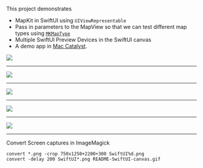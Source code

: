 This project demonstrates

* MapKit in SwiftUI using `UIViewRepresentable`
* Pass in parameters to the MapView so that we can test different map types using [`MKMapType`](https://developer.apple.com/documentation/mapkit/mkmaptype)
* Multiple SwiftUI Preview Devices in the SwiftUI canvas
* A demo app in [Mac Catalyst](https://developer.apple.com/documentation/uikit/mac_catalyst).

![](README-assets/README-SwiftUI4.png)

---

![](README-assets/README-SwiftUI2.png)

---

![](README-assets/README-SwiftUI0.png)

---

![](README-assets/README-SwiftUI1.png)

---

![](README-assets/README-SwiftUI3.png)

---


Convert Screen captures in ImageMagick

~~~ console
convert *.png -crop 750x1250+2200+300 SwiftUI%d.png
convert -delay 200 SwiftUI*.png README-SwiftUI-canvas.gif
~~~
